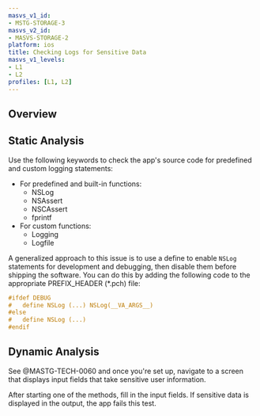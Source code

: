 ```yaml
---
masvs_v1_id:
- MSTG-STORAGE-3
masvs_v2_id:
- MASVS-STORAGE-2
platform: ios
title: Checking Logs for Sensitive Data
masvs_v1_levels:
- L1
- L2
profiles: [L1, L2]
---
```


## Overview

## Static Analysis

Use the following keywords to check the app's source code for predefined and custom logging statements:

- For predefined and built-in functions:
    - NSLog
    - NSAssert
    - NSCAssert
    - fprintf
- For custom functions:
    - Logging
    - Logfile

A generalized approach to this issue is to use a define to enable `NSLog` statements for development and debugging, then disable them before shipping the software. You can do this by adding the following code to the appropriate PREFIX_HEADER (\*.pch) file:

```objectivec
#ifdef DEBUG
#   define NSLog (...) NSLog(__VA_ARGS__)
#else
#   define NSLog (...)
#endif
```

## Dynamic Analysis

See @MASTG-TECH-0060 and once you're set up, navigate to a screen that displays input fields that take sensitive user information.

After starting one of the methods, fill in the input fields. If sensitive data is displayed in the output, the app fails this test.
